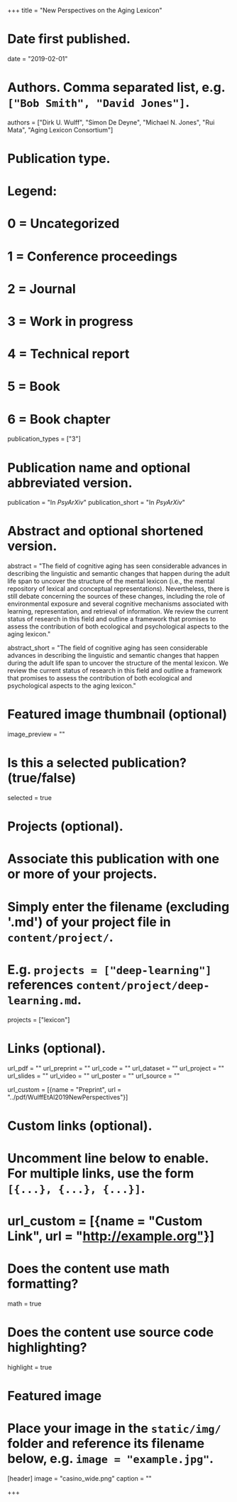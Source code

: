 +++
title = "New Perspectives on the Aging Lexicon"

# Date first published.
date = "2019-02-01"

# Authors. Comma separated list, e.g. `["Bob Smith", "David Jones"]`.
authors = ["Dirk U. Wulff", "Simon De Deyne", "Michael N. Jones", "Rui Mata", "Aging Lexicon Consortium"]

# Publication type.
# Legend:
# 0 = Uncategorized
# 1 = Conference proceedings
# 2 = Journal
# 3 = Work in progress
# 4 = Technical report
# 5 = Book
# 6 = Book chapter
publication_types = ["3"]

# Publication name and optional abbreviated version.
publication = "In *PsyArXiv*"
publication_short = "In *PsyArXiv*"

# Abstract and optional shortened version.
abstract = "The field of cognitive aging has seen considerable advances in describing the linguistic and semantic changes that happen during the adult life span to uncover the structure of the mental lexicon (i.e., the mental repository of lexical and conceptual representations). Nevertheless, there is still debate concerning the sources of these changes, including the role of environmental exposure and several cognitive mechanisms associated with learning, representation, and retrieval of information. We review the current status of research in this field and outline a framework that promises to assess the contribution of both ecological and psychological aspects to the aging lexicon."

abstract_short = "The field of cognitive aging has seen considerable advances in describing the linguistic and semantic changes that happen during the adult life span to uncover the structure of the mental lexicon. We review the current status of research in this field and outline a framework that promises to assess the contribution of both ecological and psychological aspects to the aging lexicon."


# Featured image thumbnail (optional)
image_preview = ""

# Is this a selected publication? (true/false)
selected = true

# Projects (optional).
#   Associate this publication with one or more of your projects.
#   Simply enter the filename (excluding '.md') of your project file in `content/project/`.
#   E.g. `projects = ["deep-learning"]` references `content/project/deep-learning.md`.
projects = ["lexicon"]

# Links (optional).
url_pdf = ""
url_preprint = ""
url_code = ""
url_dataset = ""
url_project = ""
url_slides = ""
url_video = ""
url_poster = ""
url_source = ""

url_custom = [{name = "Preprint", url = "../pdf/WulffEtAl2019NewPerspectives"}]

# Custom links (optional).
#   Uncomment line below to enable. For multiple links, use the form `[{...}, {...}, {...}]`.
# url_custom = [{name = "Custom Link", url = "http://example.org"}]

# Does the content use math formatting?
math = true

# Does the content use source code highlighting?
highlight = true

# Featured image
# Place your image in the `static/img/` folder and reference its filename below, e.g. `image = "example.jpg"`.
[header]
image = "casino_wide.png"
caption = ""

+++
